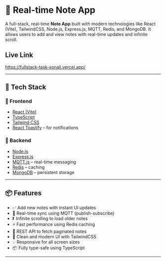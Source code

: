 # 📝 Real-time Note App

A full-stack, real-time **Note App** built with modern technologies like React (Vite), TailwindCSS, Node.js, Express.js, MQTT, Redis, and MongoDB. It allows users to add and view notes with real-time updates and infinite scroll.

## Live Link

https://fullstack-task-sonali.vercel.app/

---

## 🚀 Tech Stack

### 🔹 Frontend
- [React (Vite)](https://vitejs.dev/)
- [TypeScript](https://www.typescriptlang.org/)
- [Tailwind CSS](https://tailwindcss.com/)
- [React Toastify](https://fkhadra.github.io/react-toastify/) – for notifications

### 🔹 Backend
- [Node.js](https://nodejs.org/)
- [Express.js](https://expressjs.com/)
- [MQTT.js](https://github.com/mqttjs/MQTT.js) – real-time messaging
- [Redis](https://redis.io/) – caching
- [MongoDB](https://www.mongodb.com/) – persistent storage

---

## 📦 Features

- ✅ Add new notes with instant UI updates  
- 🔁 Real-time sync using MQTT (publish-subscribe)  
- ⏬ Infinite scrolling to load older notes  
- ⚡ Fast performance using Redis caching  
- 🧾 REST API to fetch paginated notes  
- 🧼 Clean and modern UI with TailwindCSS  
- 💡 Responsive for all screen sizes  
- 📦 Fully type-safe using TypeScript  

---


